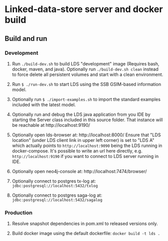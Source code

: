 # Linked-data-store server and docker build

## Build and run


### Development

1. Run `./build-dev.sh` to build LDS "development" image (Requires bash, docker, maven, and java). Optionally run 
`./build-dev.sh clean` instead to force delete all persistent volumes and start with a clean environment.

1. Run `$ ./run-dev.sh` to start LDS using the SSB GSIM-based information model.

1. Optionally run `$ ./import-examples.sh` to import the standard examples included with the latest model.

1. Optionally run and debug the LDS java application from you IDE by starting the Server class included in this source 
folder. That instance will be reachable at http://localhost:9190/

1. Optionally open lds-browser at: http://localhost:8000/ Ensure that "LDS location" (under LDS client link in upper 
left corner) is set to "LDS A" which actually points to `http://localhost:9090` being the LDS running in docker-compose. 
It's possible to write an url here directly, e.g. `http://localhost:9190` if you want to connect to LDS server running 
in IDE.

1. Optionally open neo4j-console at: http://localhost:7474/browser/ 

1. Optionally connect to postgres tx-log at: `jdbc:postgresql://localhost:5432/txlog` 

1. Optionally connect to postgres saga-log at: `jdbc:postgresql://localhost:5432/sagalog` 


### Production

1. Resolve snapshot dependencies in pom.xml to released versions only.

1. Build docker image using the default dockerfile: `docker build -t lds .`
